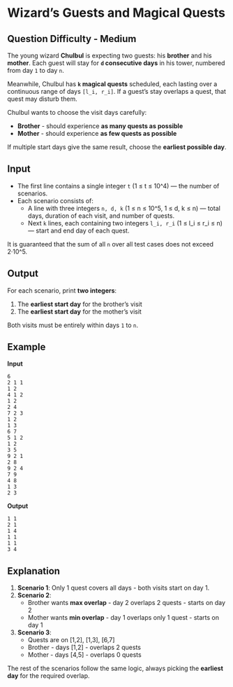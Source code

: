 # Wizard’s Guests and Magical Quests
## Question Difficulty - Medium

The young wizard **Chulbul** is expecting two guests: his **brother** and his **mother**. Each guest will stay for **`d` consecutive days** in his tower, numbered from day `1` to day `n`.  

Meanwhile, Chulbul has **`k` magical quests** scheduled, each lasting over a continuous range of days `[l_i, r_i]`. If a guest’s stay overlaps a quest, that quest may disturb them.  

Chulbul wants to choose the visit days carefully:

- **Brother** - should experience **as many quests as possible**  
- **Mother** - should experience **as few quests as possible**  

If multiple start days give the same result, choose the **earliest possible day**.  


## Input

- The first line contains a single integer `t` (1 ≤ t ≤ 10^4) — the number of scenarios.  
- Each scenario consists of:  
  - A line with three integers `n, d, k` (1 ≤ n ≤ 10^5, 1 ≤ d, k ≤ n) — total days, duration of each visit, and number of quests.  
  - Next `k` lines, each containing two integers `l_i, r_i` (1 ≤ l_i ≤ r_i ≤ n) — start and end day of each quest.  

It is guaranteed that the sum of all `n` over all test cases does not exceed 2·10^5.  


## Output

For each scenario, print **two integers**:  

1. The **earliest start day** for the brother’s visit  
2. The **earliest start day** for the mother’s visit  

Both visits must be entirely within days `1` to `n`.  


## Example

**Input**  
```
6
2 1 1
1 2
4 1 2
1 2
2 4
7 2 3
1 2
1 3
6 7
5 1 2
1 2
3 5
9 2 1
2 8
9 2 4
7 9
4 8
1 3
2 3
```

**Output**  
```
1 1
2 1
1 4
1 1
1 1
3 4
```


## Explanation

1. **Scenario 1**: Only 1 quest covers all days - both visits start on day 1.  
2. **Scenario 2**:  
   - Brother wants **max overlap** - day 2 overlaps 2 quests - starts on day 2  
   - Mother wants **min overlap** - day 1 overlaps only 1 quest - starts on day 1  
3. **Scenario 3**:  
   - Quests are on [1,2], [1,3], [6,7]  
   - Brother - days [1,2] - overlaps 2 quests  
   - Mother - days [4,5] - overlaps 0 quests  

The rest of the scenarios follow the same logic, always picking the **earliest day** for the required overlap.
